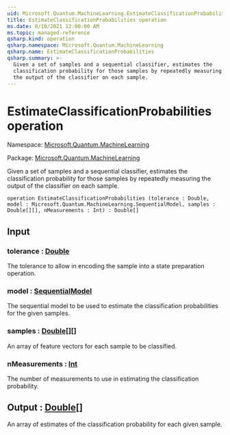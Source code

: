 ```yaml
---
uid: Microsoft.Quantum.MachineLearning.EstimateClassificationProbabilities
title: EstimateClassificationProbabilities operation
ms.date: 8/10/2021 12:00:00 AM
ms.topic: managed-reference
qsharp.kind: operation
qsharp.namespace: Microsoft.Quantum.MachineLearning
qsharp.name: EstimateClassificationProbabilities
qsharp.summary: >-
  Given a set of samples and a sequential classifier, estimates the
  classification probability for those samples by repeatedly measuring
  the output of the classifier on each sample.
---
```


# EstimateClassificationProbabilities operation

Namespace: [Microsoft.Quantum.MachineLearning](xref:Microsoft.Quantum.MachineLearning)

Package: [Microsoft.Quantum.MachineLearning](https://nuget.org/packages/Microsoft.Quantum.MachineLearning)


Given a set of samples and a sequential classifier, estimates theclassification probability for those samples by repeatedly measuringthe output of the classifier on each sample.

```qsharp
operation EstimateClassificationProbabilities (tolerance : Double, model : Microsoft.Quantum.MachineLearning.SequentialModel, samples : Double[][], nMeasurements : Int) : Double[]
```


## Input

### tolerance : [Double](xref:microsoft.quantum.qsharp.valueliterals#double-literals)

The tolerance to allow in encoding the sample into a state preparationoperation.


### model : [SequentialModel](xref:Microsoft.Quantum.MachineLearning.SequentialModel)

The sequential model to be used to estimate the classificationprobabilities for the given samples.


### samples : [Double](xref:microsoft.quantum.qsharp.valueliterals#double-literals)[][]

An array of feature vectors for each sample to be classified.


### nMeasurements : [Int](xref:microsoft.quantum.qsharp.valueliterals#int-literals)

The number of measurements to use in estimating the classificationprobability.



## Output : [Double](xref:microsoft.quantum.qsharp.valueliterals#double-literals)[]

An array of estimates of the classification probability for each givensample.